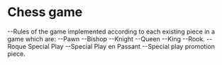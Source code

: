 
# Chess game

--Rules of the game implemented according to each existing piece in a game which are:
--Pawn
--Bishop
--Knight
--Queen
--King
--Rook.
--Roque Special Play
--Special Play en Passant
--Special play promotion piece.
